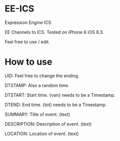# EE-ICS
Expression Engine ICS

EE Channels to ICS. 
Tested on iPhone 6 iOS 8.3.

Feel free to use / edit.

# How to use

UID: Feel free to change the ending.

DTSTAMP: Also a random time.

DTSTART: Start time. {van} needs to be a Timestamp.

DTEND: End time. {tot} needs to be a Timestamp.

SUMMARY: Title of event. (text)

DESCRIPTION: Description of event. (text)

LOCATION: Location of event. (text)

